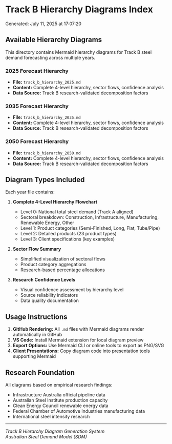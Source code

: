 # Track B Hierarchy Diagrams Index

Generated: July 11, 2025 at 17:07:20

## Available Hierarchy Diagrams

This directory contains Mermaid hierarchy diagrams for Track B steel demand forecasting across multiple years.

### 2025 Forecast Hierarchy
- **File:** `track_b_hierarchy_2025.md`
- **Content:** Complete 4-level hierarchy, sector flows, confidence analysis
- **Data Source:** Track B research-validated decomposition factors

### 2035 Forecast Hierarchy
- **File:** `track_b_hierarchy_2035.md`
- **Content:** Complete 4-level hierarchy, sector flows, confidence analysis
- **Data Source:** Track B research-validated decomposition factors

### 2050 Forecast Hierarchy
- **File:** `track_b_hierarchy_2050.md`
- **Content:** Complete 4-level hierarchy, sector flows, confidence analysis
- **Data Source:** Track B research-validated decomposition factors


## Diagram Types Included

Each year file contains:

1. **Complete 4-Level Hierarchy Flowchart**
   - Level 0: National total steel demand (Track A aligned)
   - Sectoral breakdown: Construction, Infrastructure, Manufacturing, Renewable Energy, Other
   - Level 1: Product categories (Semi-Finished, Long, Flat, Tube/Pipe)
   - Level 2: Detailed products (23 product types)
   - Level 3: Client specifications (key examples)

2. **Sector Flow Summary**
   - Simplified visualization of sectoral flows
   - Product category aggregations
   - Research-based percentage allocations

3. **Research Confidence Levels**
   - Visual confidence assessment by hierarchy level
   - Source reliability indicators
   - Data quality documentation

## Usage Instructions

1. **GitHub Rendering:** All `.md` files with Mermaid diagrams render automatically in GitHub
2. **VS Code:** Install Mermaid extension for local diagram preview
3. **Export Options:** Use Mermaid CLI or online tools to export as PNG/SVG
4. **Client Presentations:** Copy diagram code into presentation tools supporting Mermaid

## Research Foundation

All diagrams based on empirical research findings:
- Infrastructure Australia official pipeline data
- Australian Steel Institute production capacity
- Clean Energy Council renewable energy data
- Federal Chamber of Automotive Industries manufacturing data
- International steel intensity research

---

*Track B Hierarchy Diagram Generation System*  
*Australian Steel Demand Model (SDM)*
